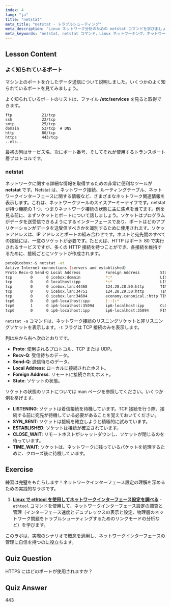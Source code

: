 ```yaml
---
index: 4
lang: "ja"
title: "netstat"
meta_title: "netstat - トラブルシューティング"
meta_description: "Linux ネットワーク分析のための netstat コマンドを学びましょう。この初心者向けのガイドで、ネットワーク接続、ポート、ソケットを理解しましょう。"
meta_keywords: "netstat, netstat コマンド，Linux ネットワーキング，ネットワーク接続，Linux チュートリアル，初心者，ガイド"
---
```


## Lesson Content

### よく知られているポート

マシン上のポートを介したデータ送信について説明しました。いくつかのよく知られているポートを見てみましょう。

よく知られているポートのリストは、ファイル **/etc/services** を見ると取得できます。

```plaintext
ftp             21/tcp
ssh             22/tcp
smtp            25/tcp
domain          53/tcp  # DNS
http            80/tcp
https           443/tcp
..etc..
```

最初の列はサービス名、次にポート番号、そしてそれが使用するトランスポート層プロトコルです。

### netstat

ネットワークに関する詳細な情報を取得するための非常に便利なツールが **netstat** です。Netstat は、ネットワーク接続、ルーティングテーブル、ネットワークインターフェースに関する情報など、さまざまなネットワーク関連情報を表示します。これは、ネットワークツールのスイスアーミーナイフです。netstat が持つ機能の 1 つ、つまりネットワーク接続の状態に主に焦点を当てます。例を見る前に、まずソケットとポートについて話しましょう。ソケットはプログラムがデータを送受信できるようにするインターフェースであり、ポートはどのアプリケーションがデータを送受信すべきかを識別するために使用されます。ソケットアドレスは、IP アドレスとポートの組み合わせです。ホストと宛先間のすべての接続には、一意のソケットが必要です。たとえば、HTTP はポート 80 で実行されるサービスですが、多くの HTTP 接続を持つことができ、各接続を維持するために、接続ごとにソケットが作成されます。

```bash
pete@icebox:~$ netstat -at
Active Internet connections (servers and established)
Proto Recv-Q Send-Q Local Address           Foreign Address         State
tcp        0      0 icebox:domain           *:*                     LISTEN
tcp        0      0 localhost:ipp           *:*                     LISTEN
tcp        0      0 icebox.lan:44468        124.28.28.50:http       TIME_WAIT
tcp        0      0 icebox.lan:34751        124.28.29.50:http       TIME_WAIT
tcp        0      0 icebox.lan:34604        economy.canonical.:http TIME_WAIT
tcp6       0      0 ip6-localhost:ipp       [::]:*                     LISTEN
tcp6       1      0 ip6-localhost:35094     ip6-localhost:ipp       CLOSE_WAIT
tcp6       0      0 ip6-localhost:ipp       ip6-localhost:35094     FIN_WAIT2
```

`netstat -a` コマンドは、ネットワーク接続のリスニングソケットと非リスニングソケットを表示します。`-t` フラグは TCP 接続のみを表示します。

列は左から右へ次のとおりです。

- **Proto**: 使用されるプロトコル、TCP または UDP。
- **Recv-Q**: 受信待ちのデータ。
- **Send-Q**: 送信待ちのデータ。
- **Local Address**: ローカルに接続されたホスト。
- **Foreign Address**: リモートに接続されたホスト。
- **State**: ソケットの状態。

ソケットの状態のリストについては man ページを参照してください。いくつか例を挙げます。

- **LISTENING**: ソケットは着信接続を待機しています。TCP 接続を行う際、接続する前に宛先が待機している必要があることを覚えておいてください。
- **SYN_SENT**: ソケットは接続を確立しようと積極的に試みています。
- **ESTABLISHED**: ソケットは接続が確立されています。
- **CLOSE_WAIT**: リモートホストがシャットダウンし、ソケットが閉じるのを待っています。
- **TIME_WAIT**: ソケットは、ネットワークに残っているパケットを処理するために、クローズ後に待機しています。

## Exercise

練習は完璧をもたらします！ネットワークインターフェース設定の理解を深めるための実践的なラボです。

1. **[Linux で ethtool を使用してネットワークインターフェース設定を調べる](https://labex.io/ja/labs/linux-examine-network-interface-settings-with-ethtool-in-linux-592759)** - `ethtool` コマンドを使用して、ネットワークインターフェース設定の調査と管理（インターフェース速度とデュプレックスの表示と設定、物理層のネットワーク問題をトラブルシューティングするためのリンクモードの分析など）を学びます。

このラボは、実際のシナリオで概念を適用し、ネットワークインターフェースの管理に自信を持つのに役立ちます。

## Quiz Question

HTTPS にはどのポートが使用されますか？

## Quiz Answer

443
